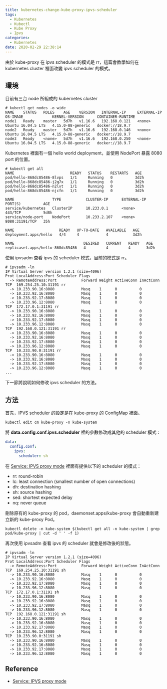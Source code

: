 ```yaml
---
title: kubernetes-change-kube-proxy-ipvs-scheduler
tags:
  - Kubernetes
  - Kubectl
  - Kube Proxy
  - Ipvs
categories:
  - Kubernetes
date: 2020-02-29 22:38:14
---
```


由於 kube-proxy 在 ipvs scheduler 的模式是 rr，這篇會教學如何在 kubernetes cluster 裡面改變 ipvs scheduler 的模式。

## 環境

目前有三台 node 所組成的 kubernetes cluster

```shell
# kubectl get nodes -o wide
NAME    STATUS   ROLES    AGE    VERSION   INTERNAL-IP     EXTERNAL-IP   OS-IMAGE             KERNEL-VERSION      CONTAINER-RUNTIME
node1   Ready    master   5d7h   v1.16.6   192.168.0.121   <none>        Ubuntu 16.04.5 LTS   4.15.0-88-generic   docker://18.9.7
node2   Ready    master   5d7h   v1.16.6   192.168.0.146   <none>        Ubuntu 16.04.5 LTS   4.15.0-88-generic   docker://18.9.7
node3   Ready    <none>   5d7h   v1.16.6   192.168.0.250   <none>        Ubuntu 16.04.5 LTS   4.15.0-88-generic   docker://18.9.7
```

Kubernetes 裡面有一個 hello world deployment，並使用 NodePort 暴露 8080 port 的位置。

```shell
# kubectl get all
NAME                         READY   STATUS    RESTARTS   AGE
pod/hello-868dc85486-8lvps   1/1     Running   0          3d2h
pod/hello-868dc85486-j2q7x   1/1     Running   0          3d2h
pod/hello-868dc85486-n2lvt   1/1     Running   0          3d2h
pod/hello-868dc85486-njcfn   1/1     Running   0          3d2h

NAME                 TYPE           CLUSTER-IP      EXTERNAL-IP     PORT(S)          AGE
service/kubernetes   ClusterIP      10.233.0.1      <none>          443/TCP          5d8h
service/node-port    NodePort       10.233.2.107    <none>          8080:31191/TCP   35h

NAME                    READY   UP-TO-DATE   AVAILABLE   AGE
deployment.apps/hello   4/4     4            4           3d2h

NAME                               DESIRED   CURRENT   READY   AGE
replicaset.apps/hello-868dc85486   4         4         4       3d2h
```

使用 ipvsadm 查看 ipvs 的 scheduler 模式，目前的模式是 rr。

```shell
# ipvsadm -ln
IP Virtual Server version 1.2.1 (size=4096)
Prot LocalAddress:Port Scheduler Flags
  -> RemoteAddress:Port           Forward Weight ActiveConn InActConn
TCP  169.254.25.10:31191 rr
  -> 10.233.90.16:8080            Masq    1      0          0         
  -> 10.233.92.16:8080            Masq    1      0          0         
  -> 10.233.92.17:8080            Masq    1      0          0         
  -> 10.233.96.12:8080            Masq    1      0          0         
TCP  172.17.0.1:31191 rr
  -> 10.233.90.16:8080            Masq    1      0          0         
  -> 10.233.92.16:8080            Masq    1      0          0         
  -> 10.233.92.17:8080            Masq    1      0          0         
  -> 10.233.96.12:8080            Masq    1      0          0         
TCP  192.168.0.121:31191 rr
  -> 10.233.90.16:8080            Masq    1      0          0         
  -> 10.233.92.16:8080            Masq    1      0          0         
  -> 10.233.92.17:8080            Masq    1      0          0         
  -> 10.233.96.12:8080            Masq    1      0          0
TCP  10.233.90.0:31191 rr
  -> 10.233.90.16:8080            Masq    1      0          0         
  -> 10.233.92.16:8080            Masq    1      0          0         
  -> 10.233.92.17:8080            Masq    1      0          0         
  -> 10.233.96.12:8080            Masq    1      0          0 
...
```

下一節將說明如何修改 ipvs scheduler 的方法。

## 方法

首先，IPVS scheduler 的設定是在 kube-proxy 的 ConfigMap 裡面。

```shell
kubectl edit cm kube-proxy -n kube-system
```

將 **data.config.conf.ipvs.scheduler** 裡的參數修改成其他的 scheduler 模式：

```yaml
data:
  config.conf:
    ipvs:
      scheduler: sh
```

在 [Service: IPVS proxy mode][1] 裡面有提供以下的 scheduler 的模式：

- rr: round-robin
- lc: least connection (smallest number of open connections)
- dh: destination hashing
- sh: source hashing
- sed: shortest expected delay
- nq: never queue

刪除原有的 kube-proxy 的 pod，daemonset.apps/kube-proxy 會自動重新建立新的 kube-proxy Pod。

```shell
kubectl delete -n kube-system $(kubectl get all -n kube-system | grep pod/kube-proxy | cut -d ' ' -f 1)
```

再次使用 ipvsadm 查看 ipvs 的 scheduler 就會是修改後的狀態。

```shell
# ipvsadm -ln
IP Virtual Server version 1.2.1 (size=4096)
Prot LocalAddress:Port Scheduler Flags
  -> RemoteAddress:Port           Forward Weight ActiveConn InActConn
TCP  169.254.25.10:31191 sh
  -> 10.233.90.16:8080            Masq    1      0          0         
  -> 10.233.92.16:8080            Masq    1      0          0         
  -> 10.233.92.17:8080            Masq    1      0          0         
  -> 10.233.96.12:8080            Masq    1      0          0         
TCP  172.17.0.1:31191 sh
  -> 10.233.90.16:8080            Masq    1      0          0         
  -> 10.233.92.16:8080            Masq    1      0          0         
  -> 10.233.92.17:8080            Masq    1      0          0         
  -> 10.233.96.12:8080            Masq    1      0          0         
TCP  192.168.0.121:31191 sh
  -> 10.233.90.16:8080            Masq    1      0          0         
  -> 10.233.92.16:8080            Masq    1      0          0         
  -> 10.233.92.17:8080            Masq    1      0          0         
  -> 10.233.96.12:8080            Masq    1      0          0
TCP  10.233.90.0:31191 sh
  -> 10.233.90.16:8080            Masq    1      0          0         
  -> 10.233.92.16:8080            Masq    1      0          0         
  -> 10.233.92.17:8080            Masq    1      0          0         
  -> 10.233.96.12:8080            Masq    1      0          0 
```

## Reference

- [Service: IPVS proxy mode][1]

[1]: https://kubernetes.io/docs/concepts/services-networking/service/#proxy-mode-ipvs

